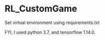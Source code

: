 # RL_CustomGame

Set virtual environment using requirements.txt

FYI, I used python 3.7, and tensorflow 1.14.0.
